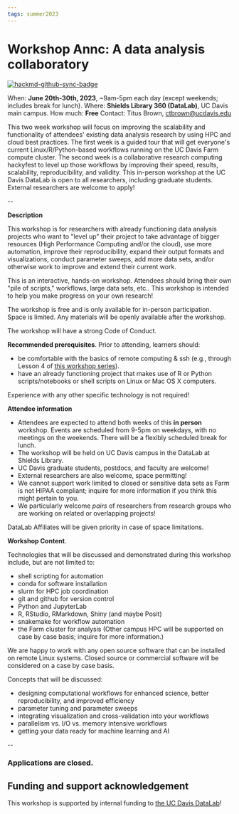 ```yaml
---
tags: summer2023
---
```


# Workshop Annc: A data analysis collaboratory

[![hackmd-github-sync-badge](https://hackmd.io/ONG4bcrQSxi2kdR_ADTp2A/badge)](https://hackmd.io/ONG4bcrQSxi2kdR_ADTp2A)


When: **June 20th-30th, 2023**, ~9am-5pm each day (except weekends; includes break for lunch).
Where: **Shields Library 360 (DataLab)**, UC Davis main campus.
How much: **Free**
Contact: Titus Brown, ctbrown@ucdavis.edu

This two week workshop will focus on improving the scalability and functionality of attendees' existing data analysis research by using HPC and cloud best practices. The first week is a guided tour that will get everyone's current Linux/R/Python-based workflows running on the UC Davis Farm compute cluster. The second week is a collaborative research computing hackyfest to level up those workflows by improving their speed, results, scalability, reproducibility, and validity. This in-person workshop at the UC Davis DataLab is open to all researchers, including graduate students. External researchers are welcome to apply!

--

**Description**

This workshop is for researchers with already functioning data analysis projects who want to "level up" their project to take advantage of bigger resources (High Performance Computing and/or the cloud), use more automation, improve their reproducibility, expand their output formats and visualizations, conduct parameter sweeps, add more data sets, and/or otherwise work to improve and extend their current work.

This is an interactive, hands-on workshop. Attendees should bring their own "pile of scripts," workflows, large data sets, etc.. This workshop is intended to help you make progress on your own research!

The workshop is free and is only available for in-person participation. Space is limited. Any materials will be openly available after the workshop.

The workshop will have a strong Code of Conduct.

**Recommended prerequisites**. Prior to attending, learners should:
* be comfortable with the basics of remote computing & ssh (e.g., through Lesson 4 of [this workshop series](https://ngs-docs.github.io/2021-august-remote-computing/)).
* have an already functioning project that makes use of R or Python scripts/notebooks or shell scripts on Linux or Mac OS X computers.

Experience with any other specific technology is not required!

**Attendee information**
* Attendees are expected to attend both weeks of this **in person** workshop. Events are scheduled from 9-5pm on weekdays, with no meetings on the weekends. There will be a flexibly scheduled break for lunch.
* The workshop will be held on UC Davis campus in the DataLab at Shields Library.
* UC Davis graduate students, postdocs, and faculty are welcome!
* External researchers are also welcome, space permitting!
* We cannot support work limited to closed or sensitive data sets as Farm is not HIPAA compliant; inquire for more information if you think this might pertain to you.
* We particularly welcome _pairs_ of researchers from research groups who are working on related or overlapping projects!

DataLab Affiliates will be given priority in case of space limitations.

**Workshop Content**. 

Technologies that will be discussed and demonstrated during this workshop include, but are not limited to:
* shell scripting for automation
* conda for software installation
* slurm for HPC job coordination
* git and github for version control
* Python and JupyterLab
* R, RStudio, RMarkdown, Shiny (and maybe Posit)
* snakemake for workflow automation
* the Farm cluster for analysis (Other campus HPC will be supported on case by case basis; inquire for more information.)

We are happy to work with any open source software that can be installed on remote Linux systems. Closed source or commercial software will be considered on a case by case basis.

Concepts that will be discussed:
* designing computational workflows for enhanced science, better reproducibility, and improved efficiency
* parameter tuning and parameter sweeps
* integrating visualization and cross-validation into your workflows
* parallelism vs. I/O vs. memory intensive workflows
* getting your data ready for machine learning and AI

--

<!--
**Apply by end of day on Wed, May 17th, 2023 for full consideration**

## [Application link](https://docs.google.com/forms/d/e/1FAIpQLSfmDxtOB7iY_icNP6NJ-WCTCoLNqWkJrKAakd4CpxFbHrywVQ/viewform)

We will confirm receipt of your application by May 17th and give you more information about the workshop then!

-->

### Applications are closed.

## Funding and support acknowledgement

This workshop is supported by internal funding to [the UC Davis DataLab](https://datalab.ucdavis.edu/)!